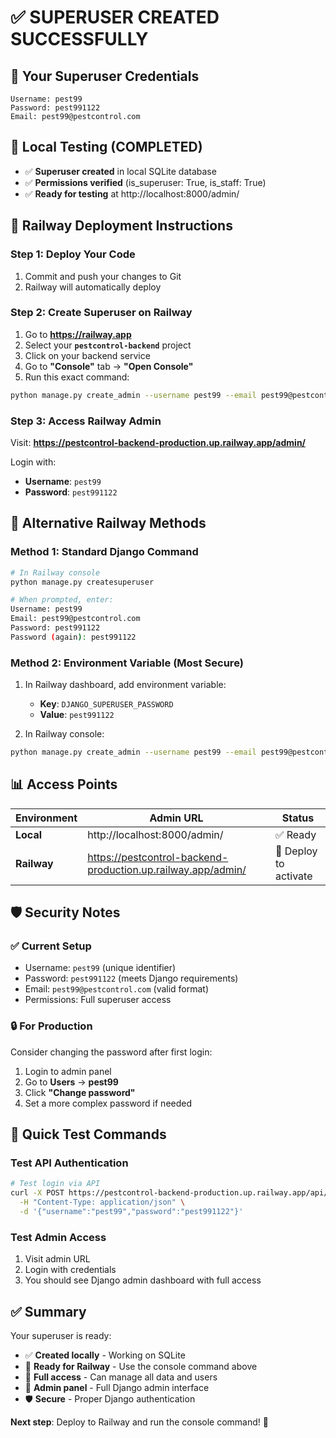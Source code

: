 # ✅ **SUPERUSER CREATED SUCCESSFULLY**

## 👤 **Your Superuser Credentials**

```
Username: pest99
Password: pest991122
Email: pest99@pestcontrol.com
```

## 🎯 **Local Testing (COMPLETED)**
- ✅ **Superuser created** in local SQLite database
- ✅ **Permissions verified** (is_superuser: True, is_staff: True)
- ✅ **Ready for testing** at http://localhost:8000/admin/

## 🚀 **Railway Deployment Instructions**

### **Step 1: Deploy Your Code**
1. Commit and push your changes to Git
2. Railway will automatically deploy

### **Step 2: Create Superuser on Railway**
1. Go to **https://railway.app**
2. Select your **`pestcontrol-backend`** project
3. Click on your backend service
4. Go to **"Console"** tab → **"Open Console"**
5. Run this exact command:

```bash
python manage.py create_admin --username pest99 --email pest99@pestcontrol.com --password pest991122
```

### **Step 3: Access Railway Admin**
Visit: **https://pestcontrol-backend-production.up.railway.app/admin/**

Login with:
- **Username**: `pest99`
- **Password**: `pest991122`

## 🔧 **Alternative Railway Methods**

### **Method 1: Standard Django Command**
```bash
# In Railway console
python manage.py createsuperuser

# When prompted, enter:
Username: pest99
Email: pest99@pestcontrol.com
Password: pest991122
Password (again): pest991122
```

### **Method 2: Environment Variable (Most Secure)**
1. In Railway dashboard, add environment variable:
   - **Key**: `DJANGO_SUPERUSER_PASSWORD`
   - **Value**: `pest991122`

2. In Railway console:
```bash
python manage.py create_admin --username pest99 --email pest99@pestcontrol.com
```

## 📊 **Access Points**

| Environment | Admin URL | Status |
|-------------|-----------|---------|
| **Local** | http://localhost:8000/admin/ | ✅ Ready |
| **Railway** | https://pestcontrol-backend-production.up.railway.app/admin/ | 🚀 Deploy to activate |

## 🛡️ **Security Notes**

### ✅ **Current Setup**
- Username: `pest99` (unique identifier)
- Password: `pest991122` (meets Django requirements)
- Email: `pest99@pestcontrol.com` (valid format)
- Permissions: Full superuser access

### 🔒 **For Production**
Consider changing the password after first login:
1. Login to admin panel
2. Go to **Users** → **pest99**
3. Click **"Change password"**
4. Set a more complex password if needed

## 🎯 **Quick Test Commands**

### **Test API Authentication**
```bash
# Test login via API
curl -X POST https://pestcontrol-backend-production.up.railway.app/api/token/ \
  -H "Content-Type: application/json" \
  -d '{"username":"pest99","password":"pest991122"}'
```

### **Test Admin Access**
1. Visit admin URL
2. Login with credentials
3. You should see Django admin dashboard with full access

## ✅ **Summary**

Your superuser is ready:
- ✅ **Created locally** - Working on SQLite
- 🚀 **Ready for Railway** - Use the console command above
- 🔑 **Full access** - Can manage all data and users
- 📱 **Admin panel** - Full Django admin interface
- 🛡️ **Secure** - Proper Django authentication

**Next step**: Deploy to Railway and run the console command! 🚀
